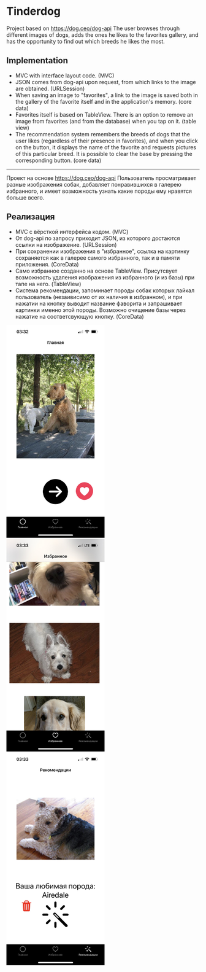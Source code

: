 # Tinderdog
Project based on https://dog.ceo/dog-api
The user browses through different images of dogs, adds the ones he likes to the favorites gallery, and has the opportunity to find out which breeds he likes the most.

## Implementation
- MVC with interface layout code. (MVC)
- JSON comes from dog-api upon request, from which links to the image are obtained. (URLSession)
- When saving an image to "favorites", a link to the image is saved both in the gallery of the favorite itself and in the application's memory. (core data)
- Favorites itself is based on TableView. There is an option to remove an image from favorites (and from the database) when you tap on it. (table view)
- The recommendation system remembers the breeds of dogs that the user likes (regardless of their presence in favorites), and when you click on the button, it displays the name of the favorite and requests pictures of this particular breed. It is possible to clear the base by pressing the corresponding button. (core data)

------------------------------------

Проект на основе https://dog.ceo/dog-api
Пользователь просматривает разные изображения собак, добавляет понравившихся в галерею избранного, и имеет возможность узнать какие породы ему нравятся больше всего. 

## Реализация 
- MVC с вёрсткой интерфейса кодом. (MVC)
- От dog-api по запросу приходит JSON, из которого достаются ссылки на изображение. (URLSession)
- При сохранении изображения в "избранное", ссылка на картинку сохраняется как в галерее самого избранного, так и в памяти приложения. (CoreData)
- Само избранное созданно на основе TableView. Присутсвует возможность удаления изображения из избранного (и из базы) при тапе на него. (TableView)
- Система рекомендации, запоминает породы собак которых лайкал пользователь (незаивисимо от их наличия в избранном), и при нажатии на кнопку выводит название фаворита и запрашивает картинки именно этой породы. Возможно очищение базы через нажатие на соответсвующую кнопку. (CoreData)


<img src="TinderDog/Application/Assets.xcassets/Screenshot1 1.imageset/Screenshot1.jpeg" width="256"/> <img src="TinderDog/Application/Assets.xcassets/Screenshot2 1.imageset/Screenshot2.jpeg" width="256"/> <img src="TinderDog/Application/Assets.xcassets/Screenshot3 1.imageset/Screenshot3.jpeg" width="256"/>
